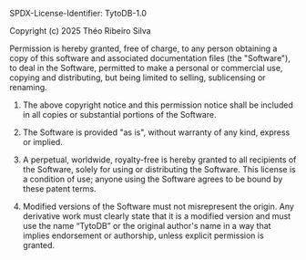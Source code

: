 SPDX-License-Identifier: TytoDB-1.0

Copyright (c) 2025 Théo Ribeiro Silva

Permission is hereby granted, free of charge, to any person obtaining a copy of this software and associated documentation files (the "Software"), to deal in the Software, permitted to make a personal or commercial use, copying and distributing, but being limited to selling, sublicensing or renaming. 

1. The above copyright notice and this permission notice shall be included in all copies or substantial portions of the Software. 

2. The Software is provided "as is", without warranty of any kind, express or implied. 

3. A perpetual, worldwide, royalty-free is hereby granted to all recipients of the Software, solely for using or distributing the Software. This license is a condition of use; anyone using the Software agrees to be bound by these patent terms.

4. Modified versions of the Software must not misrepresent the origin. Any derivative work must clearly state that it is a modified version and must use the name “TytoDB” or the original author's name in a way that implies endorsement or authorship, unless explicit permission is granted.
